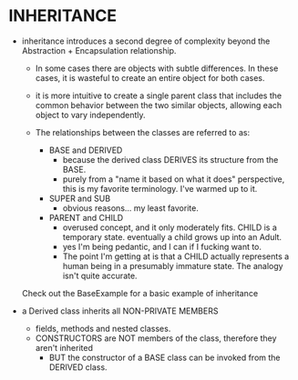 # INHERITANCE
- inheritance introduces a second degree of complexity beyond the Abstraction + Encapsulation 
relationship. 
    - In some cases there are objects with subtle differences. In these cases, it is 
    wasteful to create an entire object for both cases. 
    - it is more intuitive to create a single parent class that includes the common
    behavior between the two similar objects, allowing each object to vary independently. 
    
    - The relationships between the classes are referred to as:
        - BASE and DERIVED
            - because the derived class DERIVES its structure from the BASE. 
            - purely from a "name it based on what it does" perspective, this is
            my favorite terminology. I've warmed up to it.
        - SUPER and SUB
            - obvious reasons... my least favorite. 
        - PARENT and CHILD
            - overused concept, and it only moderately fits. CHILD is a temporary state. 
            eventually a child grows up into an Adult. 
            - yes I'm being pedantic, and I can if I fucking want to. 
            - The point I'm getting at is that a CHILD actually represents a human being
            in a presumably immature state. The analogy isn't quite accurate. 
            
            
            
    
    Check out the BaseExample for a basic example of inheritance
    

- a Derived class inherits all NON-PRIVATE MEMBERS 
    - fields, methods and nested classes. 
    - CONSTRUCTORS are NOT members of the class, therefore they aren't inherited
        - BUT the constructor of a BASE class can be invoked from 
        the DERIVED class.